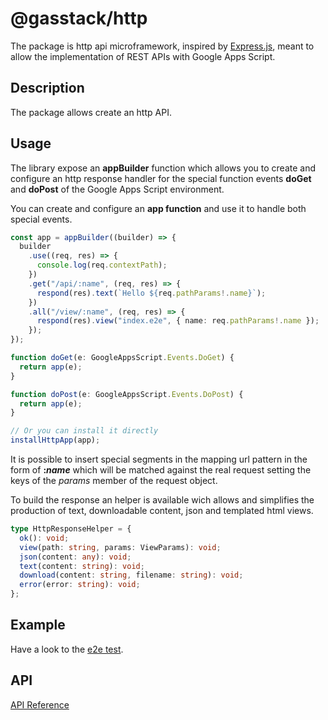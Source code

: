 # @gasstack/http

The package is http api microframework, inspired by [Express.js](https://expressjs.com/), meant to allow the implementation of REST APIs with Google Apps Script.

## Description

The package allows create an http API.

## Usage

The library expose an **appBuilder** function which allows you to create and configure an http response handler for the special function events **doGet** and **doPost** of the Google Apps Script environment.

You can create and configure an **app function** and use it to handle both special events.

```ts
const app = appBuilder((builder) => {
  builder
    .use((req, res) => {
      console.log(req.contextPath);
    })
    .get("/api/:name", (req, res) => {
      respond(res).text(`Hello ${req.pathParams!.name}`);
    })
    .all("/view/:name", (req, res) => {
      respond(res).view("index.e2e", { name: req.pathParams!.name });
    });
});

function doGet(e: GoogleAppsScript.Events.DoGet) {
  return app(e);
}

function doPost(e: GoogleAppsScript.Events.DoPost) {
  return app(e);
}

// Or you can install it directly
installHttpApp(app);
```

It is possible to insert special segments in the mapping url pattern in the form of **:_name_** which will be matched against the real request setting the keys of the _params_ member of the request object.

To build the response an helper is available wich allows and simplifies the production of text, downloadable content, json and templated html views.

```ts
type HttpResponseHelper = {
  ok(): void;
  view(path: string, params: ViewParams): void;
  json(content: any): void;
  text(content: string): void;
  download(content: string, filename: string): void;
  error(error: string): void;
};
```

## Example

Have a look to the [e2e test](main.e2e.ts).

## API

[API Reference](docs/modules.md)
